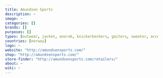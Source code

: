 ```yaml
---
title: Amundsen Sports
description: ~
image: ~
categories: []
brands: []
purposes: []
types: [outwear, jacket, anorak, knickerbockers, gaiters, sweater, accessories]
countries: [norway]
logo: ~
website: "http://amundsensports.com/"
shop: "http://amundsensports.com/"
store-finder: "http://amundsensports.com/retailers/"
about: ~
wiki: ~
---
```

